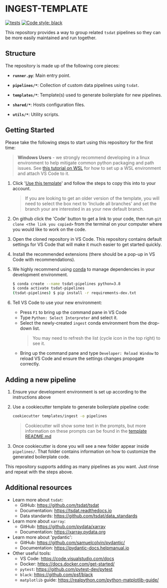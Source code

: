 # INGEST-TEMPLATE

[![tests](https://github.com/tsdat/ingest-template/actions/workflows/tests.yml/badge.svg)](https://github.com/tsdat/ingest-template/actions/workflows/tests.yml)
[![Code style: black](https://img.shields.io/badge/code%20style-black-000000.svg)](https://github.com/psf/black)

This repository provides a way to group related `tsdat` pipelines so they can be more
easily maintained and run together.


## Structure

The repository is made up of the following core pieces:

- **`runner.py`**: Main entry point.

- **`pipelines/*`**: Collection of custom data pipelines using `tsdat`.

- **`templates/*`**: Template(s) used to generate boilerplate for new pipelines.

- **`shared/*`**: Hosts configuration files.

- **`utils/*`**: Utility scripts.

## Getting Started

Please take the following steps to start using this repository for the first time:

> **Windows Users** - we strongly recommend developing in a linux environment to help
mitigate common python packaging and path issues. See
[this tutorial on WSL](https://tsdat.readthedocs.io/en/latest/tutorials/wsl.html) for
how to set up a WSL environment and attach VS Code to it.

1. Click '[Use this template](https://github.com/tsdat/ingest-template/generate)' and
follow the steps to copy this into to your account.
    > If you are looking to get an older version of the template, you will need to
    select the box next to 'Include all branches' and set the branch your are interested
    in as your new default branch.

2. On github click the 'Code' button to get a link to your code, then run `git clone <the link you copied>` from the terminal on your computer where you would like to work on the code.

3. Open the cloned repository in VS Code. This repository contains default settings for
VS Code that will make it much easier to get started quickly.

4. Install the recommended extensions (there should be a pop-up in VS Code with recommendations).

5. We highly recommend using [conda](https://docs.anaconda.com/anaconda/install/) to
manage dependencies in your development environment. 
    ```bash
    $ conda create --name tsdat-pipelines python=3.8
    $ conda activate tsdat-pipelines
    (tsdat-pipelines) $ pip install -r requirements-dev.txt
    ```

6. Tell VS Code to use your new environment:
    - Press `F1` to bring up the command pane in VS Code
    - Type `Python: Select Interpreter` and select it.
    - Select the newly-created `ingest` conda environment from the drop-down list.
        > You may need to refresh the list (cycle icon in the top right) to see it.
    - Bring up the command pane and type `Developer: Reload Window` to reload VS Code
    and ensure the settings changes propogate correctly.


## Adding a new pipeline

1. Ensure your development environment is set up according to the instructions above

4. Use a cookiecutter template to generate boilerplate pipeline code:

    ```bash
    cookiecutter templates/ingest -o pipelines
    ```

    > Cookiecutter will show some text in the prompts, but more information on these
    prompts can be found in the [template README.md](templates/ingest/README.md)

5. Once cookiecutter is done you will see a new folder appear inside `pipelines/`. That
folder contains information on how to customize the generated boilerplate code. 

This repository supports adding as many pipelines as you want. Just rinse and repeat with
the steps above.

## Additional resources

- Learn more about `tsdat`:
    - GitHub: https://github.com/tsdat/tsdat
    - Documentation: https://tsdat.readthedocs.io
    - Data standards: https://github.com/tsdat/data_standards
- Learn more about `xarray`: 
    - GitHub: https://github.com/pydata/xarray
    - Documentation: https://xarray.pydata.org
- Learn more about 'pydantic':
    - GitHub: https://github.com/samuelcolvin/pydantic/
    - Documentation: https://pydantic-docs.helpmanual.io
- Other useful tools:
    - VS Code: https://code.visualstudio.com/docs
    - Docker: https://docs.docker.com/get-started/
    - `pytest`: https://github.com/pytest-dev/pytest
    - `black`: https://github.com/psf/black
    - `matplotlib` guide: https://realpython.com/python-matplotlib-guide/
